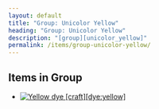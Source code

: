 ```yaml
---
layout: default
title: "Group: Unicolor Yellow"
heading: "Group: Unicolor Yellow"
description: "[group][unicolor_yellow]"
permalink: /items/group-unicolor-yellow/
---
```



## Items in Group

<ul class="list-items clearfix">
    <li><a href="{{site.baseurl}}/items/dye-yellow/"><img src="{{site.baseurl}}/assets/img/items/textures/dye_yellow.png" data-toggle="tooltip" title="Yellow dye [craft][dye:yellow]"></a></li>
</ul>
